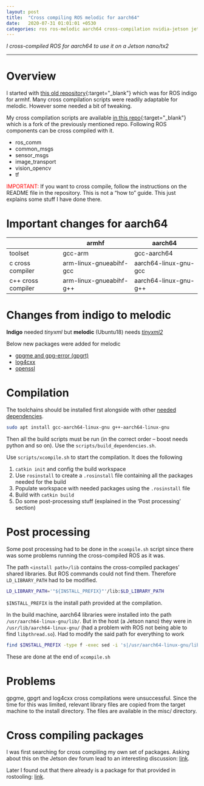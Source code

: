 ```yaml
---
layout: post
title:  "Cross compiling ROS melodic for aarch64"
date:   2020-07-31 01:01:01 +0530
categories: ros ros-melodic aarch64 cross-compilation nvidia-jetson jetson-nano
---
```


*I cross-compiled ROS for aarch64 to use it on a Jetson nano/tx2*

---

# Overview

I started with [this old repository][1]{:target="_blank"} which was for ROS indigo for armhf. Many cross compilation 
scripts were readily adaptable for melodic. However some needed a bit of tweaking.

My cross compilation scripts are available [in this repo][2]{:target="_blank"} which is a fork of the previously 
mentioned repo. Following ROS components can be cross compiled with it.

* ros_comm
* common_msgs
* sensor_msgs
* image_transport
* vision_opencv
* tf

<font color="red">IMPORTANT:</font> If you want to cross compile, follow the instructions on the README file in the 
repository. This is not a “how to” guide. This just explains some stuff I have done there.


# Important changes for aarch64

|                    | armhf                   | aarch64               |
|--------------------|-------------------------|-----------------------|
| toolset            | gcc-arm                 | gcc-aarch64           |
| c cross compiler   | arm-linux-gnueabihf-gcc | aarch64-linux-gnu-gcc |
| c++ cross compiler | arm-linux-gnueabihf-g++ | aarch64-linux-gnu-g++ |

# Changes from indigo to melodic

**Indigo** needed *tinyxml* but **melodic** (Ubuntu18) needs [*tinyxml2*][3]

Below new packages were added for melodic

* [gpgme and gpg-error (gpgrt)][4]
* [log4cxx][5]
* [openssl][6]

# Compilation

The toolchains should be installed first alongside with other [needed dependencies][7].

```sh
sudo apt install gcc-aarch64-linux-gnu g++-aarch64-linux-gnu
```

Then all the build scripts must be run (in the correct order – boost needs python and so on). Use the 
`scripts/build_dependencies.sh`.

Use `scripts/xcompile.sh` to start the compilation. It does the following

1. `catkin init` and config the build workspace
2. Use `rosinstall` to create a `.rosinstall` file containing all the packages needed for the build
3. Populate workspace with needed packages using the `.rosinstall` file
4. Build with `catkin build`
5. Do some post-processing stuff (explained in the ‘Post processing’ section)

# Post processing

Some post processing had to be done in the `xcompile.sh` script since there was some problems running the cross-compiled 
ROS as it was.

The path `<install path>/lib` contains the cross-compiled packages’ shared libraries. But ROS commands could not find 
them. Therefore `LD_LIBRARY_PATH` had to be modified.

```sh
LD_LIBRARY_PATH='"${INSTALL_PREFIX}"'/lib:$LD_LIBRARY_PATH
```

`$INSTALL_PREFIX` is the install path provided at the compilation.

In the build machine, aarch64 libraries were installed into the path `/usr/aarch64-linux-gnu/lib/`. But in the host 
(a Jetson nano) they were in `/usr/lib/aarch64-linux-gnu/` (had a problem with ROS not being able to find 
`libpthread.so`). Had to modify the said path for everything to work

```sh
find $INSTALL_PREFIX -type f -exec sed -i 's|/usr/aarch64-linux-gnu/lib/|/usr/lib/aarch64-linux-gnu/|g' {} \;
```

These are done at the end of `xcompile.sh`

# Problems

gpgme, gpgrt and log4cxx cross compilations were unsuccessful. Since the time for this was limited, relevant library 
files are copied from the target machine to the install directory. The files are available in the misc/ directory.

# Cross compiling packages

I was first searching for cross compiling my own set of packages. Asking about this on the Jetson dev forum lead to an 
interesting discussion: [link][8].

Later I found out that there already is a package for that provided in rostooling: [link][9].

[1]: https://github.com/mktk1117/ROS_ARM_CROSSCOMPILE
[2]: https://github.com/teshanshanuka/ROS_crosscompile
[3]: http://www.grinninglizard.com/tinyxml2/
[4]: https://www.gnupg.org/software/gpgme/index.html
[5]: https://logging.apache.org/log4cxx/latest_stable/
[6]: https://www.openssl.org/
[7]: https://github.com/teshanshanuka/ROS_crosscompile/blob/melodic_aarch64/scripts/build_dependencies.sh
[8]: https://forums.developer.nvidia.com/t/cross-compile-my-ros-package-for-nvidia-jetson-tx2/142926/12
[9]: https://github.com/ros-tooling/cross_compile
